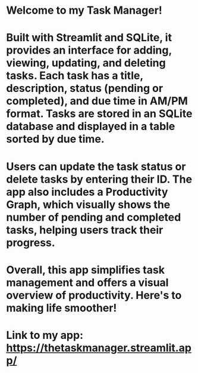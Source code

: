 # Welcome to my Task Manager!
# Built with Streamlit and SQLite, it provides an interface for adding, viewing, updating, and deleting tasks. Each task has a title, description, status (pending or completed), and due time in AM/PM format. Tasks are stored in an SQLite database and displayed in a table sorted by due time.
# Users can update the task status or delete tasks by entering their ID. The app also includes a Productivity Graph, which visually shows the number of pending and completed tasks, helping users track their progress.
# Overall, this app simplifies task management and offers a visual overview of productivity. Here's to making life smoother!

# Link to my app: https://thetaskmanager.streamlit.app/
